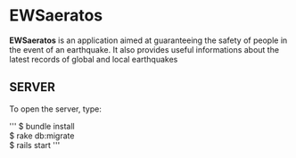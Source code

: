 # EWSaeratos

**EWSaeratos** is an application aimed at guaranteeing the safety of people in the event of an earthquake.
It also provides useful informations about the latest records of global and local earthquakes

## SERVER

To open the server, type: 

'''
$ bundle install  
$ rake db:migrate  
$ rails start
'''

